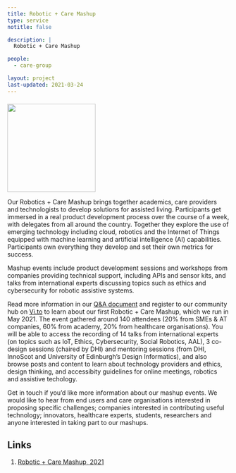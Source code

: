 ```yaml
---
title: Robotic + Care Mashup
type: service
notitle: false

description: |
  Robotic + Care Mashup

people:
  - care-group

layout: project
last-updated: 2021-03-24
---
```


<img style="padding-top:5pt;" src="https://care.hw.ac.uk/img/mashup.png" height="200pt">

<p>
Our Robotics + Care Mashup brings together academics, care providers and technologists to develop solutions for assisted living. Participants get immersed in a real product development process over the course of a week, with delegates from all around the country. Together they explore the use of emerging technology including cloud, robotics and the Internet of Things equipped with machine learning and artificial intelligence (AI) capabilities. Participants own everything they develop and set their own metrics for success.   
</p>

<p>
Mashup events include product development sessions and workshops from companies providing technical support, including APIs and sensor kits, and talks from international experts discussing topics such as ethics and cybersecurity for robotic assistive systems.
</p>

<p>Read more information in our <a href="https://care.hw.ac.uk/downloads/OpenAAL_FAQs.pdf">Q&A document</a> and register to our community hub on <a href="https://vi.to/hubs/robotics-care-mashup">Vi.to</a> to learn about our first Robotic + Care Mashup, which we run in May 2021. 
The event gathered around 140 attendees (20% from SMEs & AT companies, 60% from academy, 20% from healthcare organisations).
You will be able to access the recording of 14 talks from international experts (on topics such as IoT, Ethics, Cybersecurity, Social Robotics, AAL), 3 co-design sessions (chaired by DHI) and mentoring sessions (from DHI, InnoScot and University of Edinburgh’s Design Informatics), and also browse posts and content to learn about technology providers and ethics, design thinking, and accessibity guidelines for online meetings, robotics and assistive techology.
</p>

<p>
Get in touch if you’d like more information about our mashup events. We would like to hear from end users and care organisations interested in proposing specific challenges; companies interested in contributing useful technology; innovators, healthcare experts, students, researchers and anyone interested in taking part to our mashups. 
</p>

## Links

1. <a href="https://vi.to/hubs/robotics-care-mashup">Robotic + Care Mashup, 2021</a>